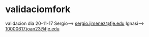 # validaciomfork
validacion dia 20-11-17
Sergio--> sergio.jimenez@fje.edu
Ignasi--> 10000617.joan23@fje.edu
